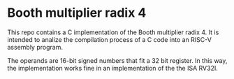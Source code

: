 # Booth multiplier radix 4

This repo contains a C implementation of the Booth multiplier radix 4. It is intended to analize the compilation process of a C code into an RISC-V assembly program.

The operands are 16-bit signed numbers that fit a 32 bit register. In this way, the implementation works fine in an implementation of the the ISA RV32I.
